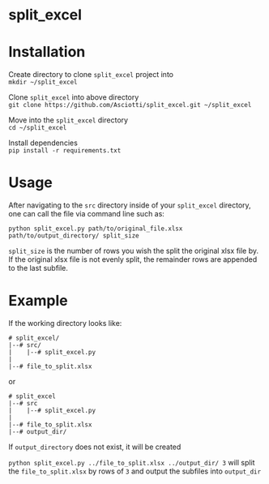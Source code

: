# split_excel

# Installation  
Create directory to clone `split_excel` project into  
`mkdir ~/split_excel`

Clone `split_excel` into above directory  
`git clone https://github.com/Asciotti/split_excel.git ~/split_excel`

Move into the `split_excel` directory  
`cd ~/split_excel`  

Install dependencies  
`pip install -r requirements.txt`  

# Usage
After navigating to the `src` directory inside of your `split_excel` directory, one can call the file via command line such as:  

`python split_excel.py path/to/original_file.xlsx path/to/output_directory/ split_size`

`split_size` is the number of rows you wish the split the original xlsx file by. If the original xlsx file is not evenly split, the remainder rows are appended to the last subfile. 

# Example
If the working directory looks like:

```
# split_excel/
|--# src/
|    |--# split_excel.py
|
|--# file_to_split.xlsx
```
or 
```
# split_excel
|--# src
|    |--# split_excel.py
|
|--# file_to_split.xlsx
|--# output_dir/
```

If `output_directory` does not exist, it will be created

`python split_excel.py ../file_to_split.xlsx ../output_dir/ 3` will split the `file_to_split.xlsx` by rows of `3` and output the subfiles into `output_dir`
